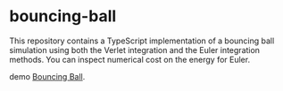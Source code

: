 # bouncing-ball

This repository contains a TypeScript implementation of a bouncing ball simulation using both the Verlet integration and the Euler integration methods. You can inspect numerical cost on the energy for Euler. 

demo  [Bouncing Ball](http://ocan-test.s3-website-eu-west-1.amazonaws.com).
